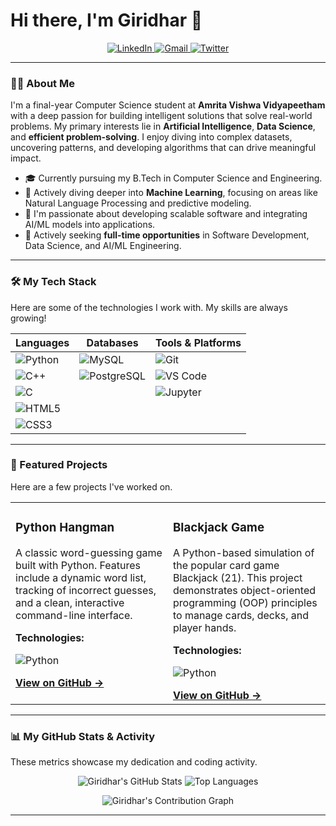 # Hi there, I'm Giridhar 👋

<div align="center">
  <a href="https://linkedin.com/in/giridhar-r-a01470320">
    <img src="https://img.shields.io/badge/-LinkedIn-0A66C2?style=flat-square&logo=linkedin&logoColor=white" alt="LinkedIn">
  </a>
  <a href="mailto:your.email@gmail.com">
    <img src="https://img.shields.io/badge/-Gmail-D14836?style=flat-square&logo=gmail&logoColor=white" alt="Gmail">
  </a>
  <a href="https://x.com/_giridhar__">
    <img src="https://img.shields.io/badge/-Twitter-1DA1F2?style=flat-square&logo=twitter&logoColor=white" alt="Twitter">
  </a>
</div>

---

### 👨‍💻 About Me

I'm a final-year Computer Science student at **Amrita Vishwa Vidyapeetham** with a deep passion for building intelligent solutions that solve real-world problems. My primary interests lie in **Artificial Intelligence**, **Data Science**, and **efficient problem-solving**. I enjoy diving into complex datasets, uncovering patterns, and developing algorithms that can drive meaningful impact.

- 🎓 Currently pursuing my B.Tech in Computer Science and Engineering.
- 🌱 Actively diving deeper into **Machine Learning**, focusing on areas like Natural Language Processing and predictive modeling.
- 🚀 I'm passionate about developing scalable software and integrating AI/ML models into applications.
- 💼 Actively seeking **full-time opportunities** in Software Development, Data Science, and AI/ML Engineering.

---

### 🛠️ My Tech Stack

Here are some of the technologies I work with. My skills are always growing!

| **Languages** | **Databases** | **Tools & Platforms** |
|---------------|---------------|------------------------|
| ![Python](https://img.shields.io/badge/Python-3776AB?style=flat-square&logo=python&logoColor=white) | ![MySQL](https://img.shields.io/badge/MySQL-4479A1?style=flat-square&logo=mysql&logoColor=white) | ![Git](https://img.shields.io/badge/Git-F05032?style=flat-square&logo=git&logoColor=white) |
| ![C++](https://img.shields.io/badge/C++-00599C?style=flat-square&logo=c%2B%2B&logoColor=white) | ![PostgreSQL](https://img.shields.io/badge/PostgreSQL-336791?style=flat-square&logo=postgresql&logoColor=white) | ![VS Code](https://img.shields.io/badge/VS_Code-007ACC?style=flat-square&logo=visual-studio-code&logoColor=white) |
| ![C](https://img.shields.io/badge/C-00599C?style=flat-square&logo=c&logoColor=white) | | ![Jupyter](https://img.shields.io/badge/Jupyter-F37626?style=flat-square&logo=jupyter&logoColor=white) |
| ![HTML5](https://img.shields.io/badge/HTML5-E34F26?style=flat-square&logo=html5&logoColor=white) | | |
| ![CSS3](https://img.shields.io/badge/CSS3-1572B6?style=flat-square&logo=css3&logoColor=white) | | |

---

### 🚀 Featured Projects

Here are a few projects I've worked on.

<table>
  <tr>
    <td width="50%" valign="top">
      <h3>Python Hangman</h3>
      <p>A classic word-guessing game built with Python. Features include a dynamic word list, tracking of incorrect guesses, and a clean, interactive command-line interface.</p>
      <p><strong>Technologies:</strong></p>
      <p>
        <img src="https://img.shields.io/badge/Python-3776AB?style=flat-square&logo=python&logoColor=white" alt="Python">
      </p>
      <a href="https://github.com/giridhar122/python-hang"><strong>View on GitHub →</strong></a>
    </td>
    <td width="50%" valign="top">
      <h3>Blackjack Game</h3>
      <p>A Python-based simulation of the popular card game Blackjack (21). This project demonstrates object-oriented programming (OOP) principles to manage cards, decks, and player hands.</p>
      <p><strong>Technologies:</strong></p>
      <p>
        <img src="https://img.shields.io/badge/Python-3776AB?style=flat-square&logo=python&logoColor=white" alt="Python">
      </p>
      <a href="https://github.com/giridhar122/Blackjack-"><strong>View on GitHub →</strong></a>
    </td>
  </tr>
</table>

---

### 📊 My GitHub Stats & Activity

These metrics showcase my dedication and coding activity.

<p align="center">
  <img src="https://github-readme-stats.vercel.app/api?username=giridhar122&show_icons=true&theme=tokyonight&hide_border=true&count_private=true" alt="Giridhar's GitHub Stats" />
  <img src="https://github-readme-stats.vercel.app/api/top-langs/?username=giridhar122&layout=compact&theme=tokyonight&hide_border=true" alt="Top Languages" />
</p>

<p align="center">
  <img src="https://ghchart.rshah.org/giridhar122?color=a3aed2&bg_color=1a1b27" alt="Giridhar's Contribution Graph" />
</p>

---
